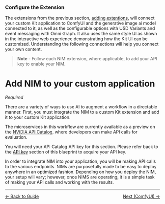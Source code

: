 ### **Configure the Extension**

The extensions from the previous section, [adding extentions](./add_ext.md), will connect your custom Kit application to ComfyUI and the generative image ai model connected to it, as well as the configurable options with USD Variants and event messaging with Omni Graph.  It also uses the same style UI as shown in the interactive web experience demonstrating how the Kit UI can be customized. Understanding the following connections will help you connect your own content.

> **Note** \- Follow each NIM extension, where applicable, to add your API key to enable your NIM.

# Add NIM to your custom application

*Required*

There are a variety of ways to use AI to augment a workflow in a directable manner. First, you must integrate the NIM to a custom Kit extension and add it to your custom Kit application.

The microservices in this workflow are currently available as a preview on the [NVIDIA API Catalog](https://build.nvidia.com/explore/discover/), where developers can make API calls for evaluation. 

You will need your API Catalog API key for this section. Please refer back to the [API key](./api_key.md) section of this blueprint to acquire your API key.

In order to integrate NIM into your application, you will be making API calls to the various endpoints. NIMs are purposefully made to be easy to deploy anywhere in an optimized fashion. Depending on how you deploy the NIM, your setup will vary; however, once NIMS are operating, it is a simple task of making your API calls and working with the results.

----
<span style="float:left;">[&larr; Back to Guide](../README.md)</span>                     <span style="float: right;">[Next (ComfyUI) &rarr;](./comfyui.md)</span>
